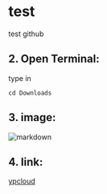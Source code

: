 # test
test github

## 2. Open Terminal:
type in
```
cd Downloads
```

## 3. image:
![markdown](https://i.imgur.com/VwG4PXM.png)

## 4. link:
[ypcloud](https://eip.ypcloud.com/zh_TW/)
